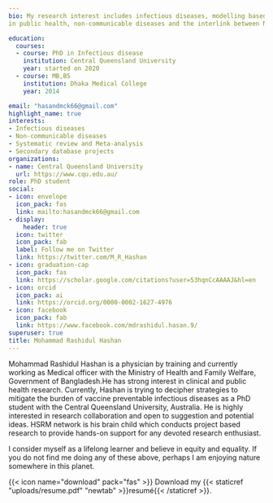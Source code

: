 ```yaml
---
bio: My research interest includes infectious diseases, modelling based approach
in public health, non-communicable diseases and the interlink between NCDs and IDs

education:
  courses:
  - course: PhD in Infectious disease
    institution: Central Queensland University
    year: started on 2020
  - course: MB,BS
    institution: Dhaka Medical College
    year: 2014

email: "hasandmck66@gmail.com"
highlight_name: true
interests:
- Infectious diseases
- Non-communicable diseases
- Systematic review and Meta-analysis
- Secondary database projects
organizations:
- name: Central Queensland University
  url: https://www.cqu.edu.au/
role: PhD student
social:
- icon: envelope
  icon_pack: fas
  link: mailto:hasandmck66@gmail.com
- display:
    header: true
  icon: twitter
  icon_pack: fab
  label: Follow me on Twitter
  link: https://twitter.com/M_R_Hashan
- icon: graduation-cap
  icon_pack: fas
  link: https://scholar.google.com/citations?user=53hqnCcAAAAJ&hl=en
- icon: orcid
  icon_pack: ai
  link: https://orcid.org/0000-0002-1627-4976
- icon: facebook
  icon_pack: fab
  link: https://www.facebook.com/mdrashidul.hasan.9/
superuser: true
title: Mohammad Rashidul Hashan
---
```


Mohammad Rashidul Hashan is a physician by training and currently working as Medical officer with the Ministry of Health and Family Welfare, Government of Bangladesh.He has strong interest in clinical and public health research. Currently, Hashan is trying to decipher strategies to mitigate the burden of vaccine preventable infectious diseases as a PhD student with the Central Queensland University, Australia. He is highly interested in research collaboration and open to suggestion and potential ideas. HSRM network is his brain child which conducts project based research to provide hands-on support for any devoted research enthusiast.

I consider myself as a lifelong learner and believe in equity and equality. If you do not find me doing any of these above, perhaps I am enjoying nature somewhere in this planet.

{{< icon name="download" pack="fas" >}} Download my {{< staticref "uploads/resume.pdf" "newtab" >}}resumé{{< /staticref >}}.
